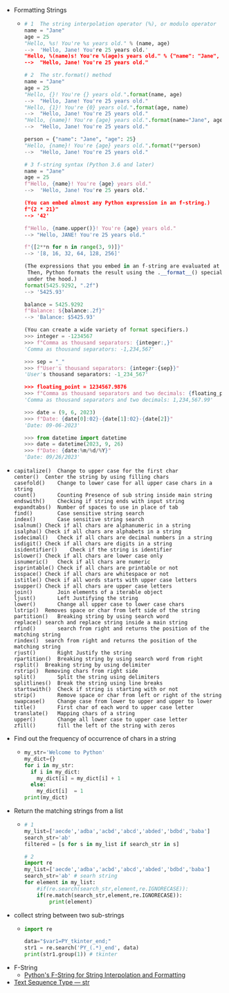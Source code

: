 - Formatting Strings
	- ```python
	  # 1  The string interpolation operator (%), or modulo operator
	  name = "Jane"
	  age = 25
	  "Hello, %s! You're %s years old." % (name, age)
	  -->  'Hello, Jane! You're 25 years old.'
	  "Hello, %(name)s! You're %(age)s years old." % {"name": "Jane", "age": 25}
	  -->  "Hello, Jane! You're 25 years old."
	  
	  # 2  The str.format() method
	  name = "Jane"
	  age = 25
	  "Hello, {}! You're {} years old.".format(name, age)
	  -->  "Hello, Jane! You're 25 years old."
	  "Hello, {1}! You're {0} years old.".format(age, name)
	  -->  "Hello, Jane! You're 25 years old."
	  "Hello, {name}! You're {age} years old.".format(name="Jane", age=25)
	  -->  "Hello, Jane! You're 25 years old."
	  
	  person = {"name": "Jane", "age": 25}
	  "Hello, {name}! You're {age} years old.".format(**person)
	  -->  "Hello, Jane! You're 25 years old."
	  
	  # 3 f-string syntax (Python 3.6 and later)
	  name = "Jane"
	  age = 25
	  f"Hello, {name}! You're {age} years old."
	  -->  'Hello, Jane! You're 25 years old.'
	  
	  (You can embed almost any Python expression in an f-string.)
	  f"{2 * 21}"
	  --> '42'
	  
	  f"Hello, {name.upper()}! You're {age} years old."
	  --> "Hello, JANE! You're 25 years old."
	  
	  f"{[2**n for n in range(3, 9)]}"
	  --> '[8, 16, 32, 64, 128, 256]'
	  
	  (The expressions that you embed in an f-string are evaluated at runtime. 
	   Then, Python formats the result using the .__format__() special method 
	   under the hood.)
	  format(5425.9292, ".2f")
	  --> '5425.93'
	  
	  balance = 5425.9292
	  f"Balance: ${balance:.2f}"
	  --> 'Balance: $5425.93'
	  
	  (You can create a wide variety of format specifiers.)
	  >>> integer = -1234567
	  >>> f"Comma as thousand separators: {integer:,}"
	  'Comma as thousand separators: -1,234,567'
	  
	  >>> sep = "_"
	  >>> f"User's thousand separators: {integer:{sep}}"
	  'User's thousand separators: -1_234_567'
	  
	  >>> floating_point = 1234567.9876
	  >>> f"Comma as thousand separators and two decimals: {floating_point:,.2f}"
	  'Comma as thousand separators and two decimals: 1,234,567.99'
	  
	  >>> date = (9, 6, 2023)
	  >>> f"Date: {date[0]:02}-{date[1]:02}-{date[2]}"
	  'Date: 09-06-2023'
	  
	  >>> from datetime import datetime
	  >>> date = datetime(2023, 9, 26)
	  >>> f"Date: {date:%m/%d/%Y}"
	  'Date: 09/26/2023'
	  ```
- ```
  capitalize()	Change to upper case for the first char
  center()	Center the string by using filling chars
  casefold()	Change to lower case for all upper case chars in a string
  count()		Counting Presence of sub string inside main string
  endswith()	Checking if string ends with input string
  expandtabs()	Number of spaces to use in place of tab
  find()		Case sensitive string search
  index()		Case sensitive string search
  isalnum()	Check if all chars are alphanumeric in a string
  isalpha()	Check if all chars are alphabets in a string
  isdecimal()	Check if all chars are decimal numbers in a string
  isdigit()	Check if all chars are digits in a string
  isidentifier()	Check if the string is identifier
  islower()	Check if all chars are lower case only
  isnumeric()	Check if all chars are numeric
  isprintable()	Check if all chars are printable or not
  isspace()	Check if all chars are whitespace or not
  istitle()	Check if all words starts with upper case letters
  isupper()	Check if all chars are upper case letters
  join()		Join elements of a iterable object
  ljust()		Left Justifying the string
  lower()		Change all upper case to lower case chars
  lstrip()	Removes space or char from left side of the string
  partition()	Breaking string by using search word
  replace()	search and replace string inside a main string
  rfind()		search from right and returns the position of the matching string
  rindex()	search from right and returns the position of the matching string
  rjust()		Right Justify the string
  rpartition()	Breaking string by using search word from right
  rsplit()	Breaking string by using delimiter
  rstrip()	Removing chars from right side
  split()		Split the string using delimiters
  splitlines()	Break the string using line breaks
  startswith()	Check if string is starting with or not
  strip()		Remove space or char from left or right of the string
  swapcase()	Change case from lower to upper and upper to lower
  title()		First char of each word to upper case letter
  translate()	Mapping chars of a string
  upper()		Change all lower case to upper case letter
  zfill()		fill the left of the string with zeros
  ```
- Find out the frequency of occurrence of chars in a string
	- ```python
	  my_str='Welcome to Python'
	  my_dict={}
	  for i in my_str:
	    if i in my_dict:
	      my_dict[i] = my_dict[i] + 1
	    else:
	      my_dict[i]  = 1
	  print(my_dict)
	  ```
- Return the matching strings from a list
	- ```python
	  # 1
	  my_list=['aecde','adba','acbd','abcd','abded','bdbd','baba']
	  search_str='ab'
	  filtered = [s for s in my_list if search_str in s] 
	  
	  # 2
	  import re
	  my_list=['aecde','adba','acbd','abcd','abded','bdbd','baba']
	  search_str='ab' # searh string 
	  for element in my_list:
	      #if(re.search(search_str,element,re.IGNORECASE)):
	      if(re.match(search_str,element,re.IGNORECASE)):    
	          print(element)
	  ```
- collect string between two sub-strings
	- ```python
	  import re
	  
	  data="$var1=PY_tkinter_end;"
	  str1 = re.search('PY_(.*)_end', data)
	  print(str1.group(1)) # tkinter
	  ```
- F-String
	- [Python's F-String for String Interpolation and Formatting](https://realpython.com/python-f-strings/)
- [Text Sequence Type — str](https://docs.python.org/3/library/stdtypes.html#str)
